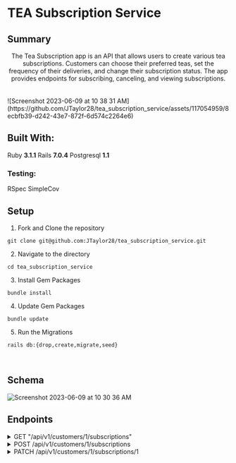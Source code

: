 # TEA Subscription Service

## Summary
<center>
The Tea Subscription app is an API that allows users to create various tea subscriptions. Customers can choose their preferred teas, set the frequency of their deliveries, and change their subscription status. The app provides endpoints for subscribing, canceling, and viewing subscriptions.
</center>
<br>
<br>
![Screenshot 2023-06-09 at 10 38 31 AM](https://github.com/JTaylor28/tea_subscription_service/assets/117054959/8ecbfb39-d242-43e7-872f-6d574c2264e6)
<br>

## Built With:

Ruby **3.1.1**
Rails **7.0.4**
Postgresql **1.1**

### Testing:

RSpec
SimpleCov

## Setup

1. Fork and Clone the repository
```shell
git clone git@github.com:JTaylor28/tea_subscription_service.git
```

2. Navigate to the directory
```shell
cd tea_subscription_service
```

3. Install Gem Packages
```shell
bundle install
```

4. Update Gem Packages
```shell
bundle update
```

5. Run the Migrations
```shell
rails db:{drop,create,migrate,seed}
```
<br>

## Schema
![Screenshot 2023-06-09 at 10 30 36 AM](https://github.com/JTaylor28/tea_subscription_service/assets/117054959/946eb01f-320f-4e1e-89a8-3acd6f65fc8b)
<br>


## Endpoints

<details>
<summary> GET "/api/v1/customers/1/subscriptions" </summary>


## Response:

status: 200
body:

```json
{
    "data": [
        {
            "id": "1",
            "type": "subscription",
            "attributes": {
                "title": "Green Tea Subscription",
                "price": 10,
                "status": "active",
                "frequency": "monthly",
                "customer_id": 1,
                "tea_id": 1
            }
        },
        {
            "id": "2",
            "type": "subscription",
            "attributes": {
                "title": "Oolong Tea Subscription",
                "price": 15,
                "status": "cancelled",
                "frequency": "weekly",
                "customer_id": 1,
                "tea_id": 2
            }
        },
        {
            "id": "3",
            "type": "subscription",
            "attributes": {
                "title": "Earl Gray Tea Subscription",
                "price": 100,
                "status": "cancelled",
                "frequency": "yearly",
                "customer_id": 1,
                "tea_id": 3
            }
        }
    ]
}
```
<br>
<br>
<br>
</details>

<details>
<summary> POST /api/v1/customers/1/subscriptions </summary>

## Request:

Content-Type: application/json
Accept: application/json

```json
{
    "customer_id": "2",
    "tea_id": "1",
    "frequency": "weekly" 
}
```

## Response:

status: 201
body:

```json
{
    "data": {
        "id": "5",
        "type": "subscription",
        "attributes": {
            "title": "Green Tea Subscription",
            "price": 10,
            "status": "active",
            "frequency": "weekly",
            "customer_id": 1,
            "tea_id": 1
        }
    }
}
```
<br>
<br>
<br>
</details>

<details>
<summary> PATCH /api/v1/customers/1/subscriptions/1 </summary>
<br>

## Change Status: 
### Request:

Content-Type: application/json
Accept: application/json

body:

```json
{
  "status": "cancelled"
}
```

### Response:

status: 200
body:

```json
{
    "data": {
        "id": "6",
        "type": "subscription",
        "attributes": {
            "title": "Green Tea Subscription",
            "price": 10,
            "status": "canceled",
            "frequency": "weekly",
            "customer_id": 1,
            "tea_id": 1
        }
    }
}
```
</details>
